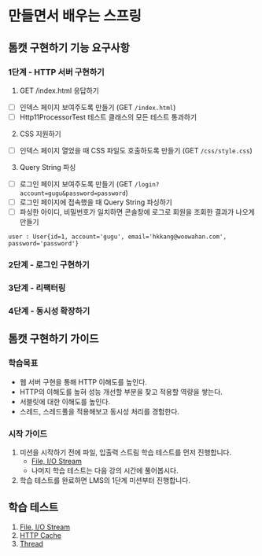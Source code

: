 # 만들면서 배우는 스프링

## 톰캣 구현하기 기능 요구사항

### 1단계 - HTTP 서버 구현하기

1. GET /index.html 응답하기
- [ ] 인덱스 페이지 보여주도록 만들기 (GET `/index.html`)
- [ ] Http11ProcessorTest 테스트 클래스의 모든 테스트 통과하기

2. CSS 지원하기
- [ ] 인덱스 페이지 열었을 때 CSS 파일도 호출하도록 만들기 (GET `/css/style.css`)

3. Query String 파싱
- [ ] 로그인 페이지 보여주도록 만들기 (GET `/login?account=gugu&password=password`)
- [ ] 로그인 페이지에 접속했을 때 Query String 파싱하기
- [ ] 파싱한 아이디, 비밀번호가 일치하면 콘솔창에 로그로 회원을 조회한 결과가 나오게 만들기
```
user : User{id=1, account='gugu', email='hkkang@woowahan.com', password='password'}
```

### 2단계 - 로그인 구현하기


### 3단계 - 리팩터링


### 4단계 - 동시성 확장하기


## 톰캣 구현하기 가이드

### 학습목표
- 웹 서버 구현을 통해 HTTP 이해도를 높인다.
- HTTP의 이해도를 높혀 성능 개선할 부분을 찾고 적용할 역량을 쌓는다.
- 서블릿에 대한 이해도를 높인다.
- 스레드, 스레드풀을 적용해보고 동시성 처리를 경험한다.

### 시작 가이드
1. 미션을 시작하기 전에 파일, 입출력 스트림 학습 테스트를 먼저 진행합니다.
    - [File, I/O Stream](study/src/test/java/study)
    - 나머지 학습 테스트는 다음 강의 시간에 풀어봅시다.
2. 학습 테스트를 완료하면 LMS의 1단계 미션부터 진행합니다.

## 학습 테스트
1. [File, I/O Stream](study/src/test/java/study)
2. [HTTP Cache](study/src/test/java/cache)
3. [Thread](study/src/test/java/thread)
